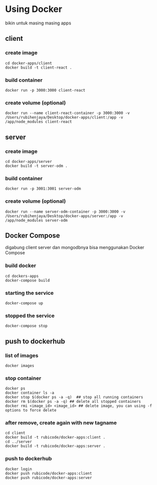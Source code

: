 # Using Docker

bikin untuk masing masing apps

## client
### create image
```
cd docker-apps/client
docker build -t client-react .
```
### build container
```
docker run -p 3000:3000 client-react
```
### create volume (optional)
```
docker run --name client-react-container -p 3000:3000 -v /Users/rubihenjaya/Desktop/docker-apps/client:/app -v /app/node_modules client-react
```


## server
### create image
```
cd docker-apps/server
docker build -t server-odm .
```
### build container
```
docker run -p 3001:3001 server-odm
```
### create volume (optional)
```
docker run --name server-odm-container -p 3000:3000 -v /Users/rubihenjaya/Desktop/docker-apps/server:/app -v /app/node_modules server-odm
```

## Docker Compose

digabung client server dan mongodbnya bisa menggunakan Docker Compose

### build docker
```
cd dockers-apps
docker-compose build
```

### starting the service
```
docker-compose up
```

### stopped the service
```
docker-compose stop
```

## push to dockerhub

### list of images
```
docker images
```
### stop container
```
docker ps
docker container ls -a
docker stop $(docker ps -a -q)  ## stop all running containers
docker rm $(docker ps -a -q) ## delete all stopped containers 
docker rmi <image_id> <image_id> ## delete image, you can using -f options to force delete

```

### after remove, create again with new tagname
```
cd client
docker build -t rubicode/docker-apps:client .
cd ../server
docker build -t rubicode/docker-apps:server .
```

### push to dockerhub
```
docker login
docker push rubicode/docker-apps:client
docker push rubicode/docker-apps:server
```
